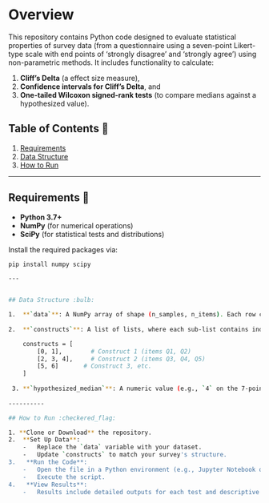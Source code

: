 # Overview

This repository contains Python code designed to evaluate statistical properties of survey data (from a questionnaire using a seven-point Likert-type scale with end points of ‘strongly disagree’ and ‘strongly agree’) using non-parametric methods. It includes functionality to calculate:

1. **Cliff’s Delta** (a effect size measure),  
2. **Confidence intervals for Cliff’s Delta**, and  
3. **One-tailed Wilcoxon signed-rank tests** (to compare medians against a hypothesized value).


## Table of Contents :memo:

1. [Requirements](#requirements)  
2. [Data Structure](#data-structure)  
4. [How to Run](#how-to-run)  

---

## Requirements :wrench:

- **Python 3.7+**  
- **NumPy** (for numerical operations)  
- **SciPy** (for statistical tests and distributions)  

Install the required packages via:

```bash
pip install numpy scipy

---


## Data Structure :bulb:

1.  **`data`**: A NumPy array of shape (n_samples, n_items). Each row corresponds to a participant’s responses, and each column corresponds to a survey question (item).
    
2.  **`constructs`**: A list of lists, where each sub-list contains indices for items that belong to a specific construct. For example:

    constructs = [
        [0, 1],        # Construct 1 (items Q1, Q2)
        [2, 3, 4],     # Construct 2 (items Q3, Q4, Q5)
        [5, 6]       # Construct 3, etc.
    ]
    
 3. **`hypothesized_median`**: A numeric value (e.g., `4` on the 7-point Likert scale) against which the medians of survey responses are tested.
    
----------

## How to Run :checkered_flag:

1. **Clone or Download** the repository.
2.  **Set Up Data**:
    -   Replace the `data` variable with your dataset.
    -   Update `constructs` to match your survey's structure.
3.   **Run the Code**:
    -   Open the file in a Python environment (e.g., Jupyter Notebook or an IDE).
    -   Execute the script.
4.   **View Results**:
    -   Results include detailed outputs for each test and descriptive statistics.



